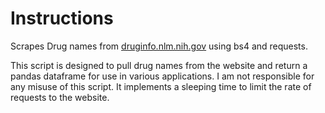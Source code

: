 # Instructions

Scrapes Drug names from [druginfo.nlm.nih.gov](https://druginfo.nlm.nih.gov/drugportal/drug/names/a) using bs4 and requests.

This script is designed to pull drug names from the website and return a pandas dataframe for use in various applications. I am not responsible for any misuse of this script. It implements a sleeping time to limit the rate of requests to the website.
